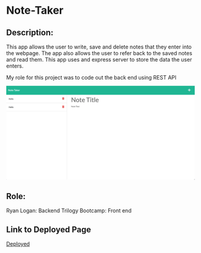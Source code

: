 # Note-Taker 

## Description: 
 This app allows the user to write, save and delete notes that they enter into the webpage. The app also allows the user to refer back to the saved notes and read them. This app uses and express server to store the data the user enters. 

My role for this project was to code out the back end using REST API

![Note-Taker](./Note-Taker.png)

 ## Role: 
 Ryan Logan: Backend
 Trilogy Bootcamp: Front end

## Link to Deployed Page 
[Deployed](https://note-taker94.herokuapp.com/)